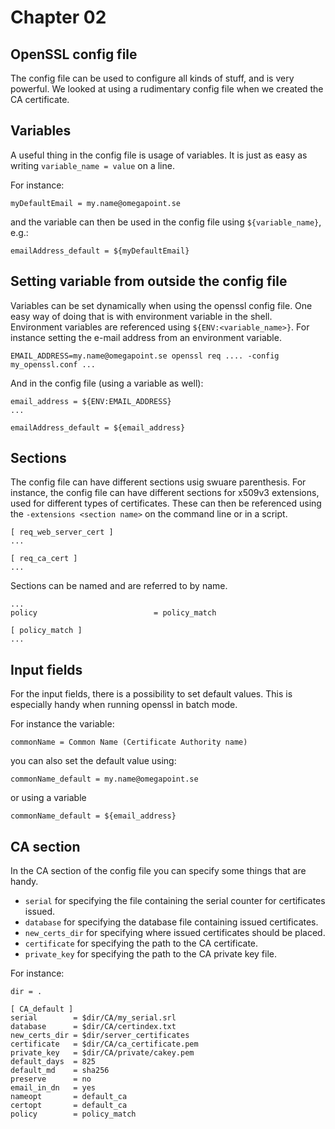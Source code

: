 # Chapter 02

## OpenSSL config file

The config file can be used to configure all kinds of stuff, and is very powerful. We looked at using a rudimentary config file when we created the CA certificate.

## Variables

A useful thing in the config file is usage of variables. It is just as easy as writing `variable_name = value` on a line.

For instance:

`myDefaultEmail = my.name@omegapoint.se`

and the variable can then be used in the config file using `${variable_name}`, e.g.:

`emailAddress_default = ${myDefaultEmail}`

## Setting variable from outside the config file

Variables can be set dynamically when using the openssl config file. One easy way of doing that is with environment variable in the shell.
Environment variables are referenced using `${ENV:<variable_name>}`. For instance setting the e-mail address from an environment variable.

`EMAIL_ADDRESS=my.name@omegapoint.se openssl req .... -config my_openssl.conf ...`

And in the config file (using a variable as well):

```shell
email_address = ${ENV:EMAIL_ADDRESS}
...

emailAddress_default = ${email_address}
```

## Sections

The config file can have different sections usig swuare parenthesis. For instance, the config file can have different sections for x509v3 extensions, used for different types of certificates. These can then be referenced using the `-extensions <section name>` on the command line or in a script.

```
[ req_web_server_cert ]
...

[ req_ca_cert ]
...
```

Sections can be named and are referred to by name.
```
...
policy                          = policy_match

[ policy_match ]
...
```

## Input fields

For the input fields, there is a possibility to set default values. This is especially handy when running openssl in batch mode.

For instance the variable:

`commonName = Common Name (Certificate Authority name)`

you can also set the default value using:

`commonName_default = my.name@omegapoint.se`

or using a variable

`commonName_default = ${email_address}`

## CA section

In the CA section of the config file you can specify some things that are handy.

* `serial` for specifying the file containing the serial counter for certificates issued.
* `database` for specifying the database file containing issued certificates.
* `new_certs_dir` for specifying where issued certificates should be placed.
* `certificate` for specifying the path to the CA certificate.
* `private_key` for specifying the path to the CA private key file.

For instance:

```
dir = .

[ CA_default ]
serial        = $dir/CA/my_serial.srl
database      = $dir/CA/certindex.txt
new_certs_dir = $dir/server_certificates
certificate   = $dir/CA/ca_certificate.pem
private_key   = $dir/CA/private/cakey.pem
default_days  = 825
default_md    = sha256
preserve      = no
email_in_dn   = yes
nameopt       = default_ca
certopt       = default_ca
policy        = policy_match
```

